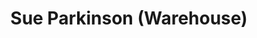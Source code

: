 ---
title: "Sue Parkinson (Warehouse)"
url: /cirencester/sue-parkinson-warehouse/
shop: wholesale
---